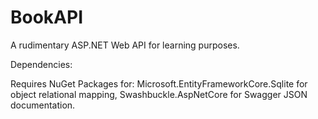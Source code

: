 # BookAPI
A rudimentary ASP.NET Web API for learning purposes.

Dependencies:

Requires NuGet Packages for:
            Microsoft.EntityFrameworkCore.Sqlite for object relational mapping,
            Swashbuckle.AspNetCore for Swagger JSON documentation.
